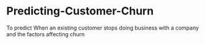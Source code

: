# Predicting-Customer-Churn

To predict When an existing customer stops doing business with a company and the factors affecting churn
